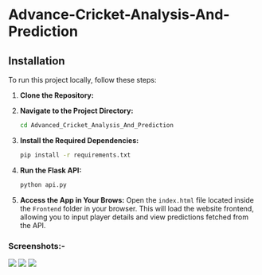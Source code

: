 # Advance-Cricket-Analysis-And-Prediction

## Installation

To run this project locally, follow these steps:

1. **Clone the Repository:**

2. **Navigate to the Project Directory:**
   ```bash
   cd Advanced_Cricket_Analysis_And_Prediction
   ```
3. **Install the Required Dependencies:**
   ```bash
   pip install -r requirements.txt
   ```
4. **Run the Flask API:**
   ```bash
   python api.py
   ```
6. **Access the App in Your Brows:**
   Open the `index.html` file located inside the `Frontend` folder in your browser.
This will load the website frontend, allowing you to input player details and view predictions fetched from the API.

### Screenshots:-
<img src="https://github.com/user-attachments/assets/4f1f451e-fe26-43c2-98e7-446e42aaf28a" width=auto>
<img src="https://github.com/user-attachments/assets/3804873e-aa18-4407-8da6-c511132bd2f4" width=auto>
<img src="https://github.com/user-attachments/assets/22f6b9d7-43ba-4e78-a986-e43cea85ec19" width=auto>

